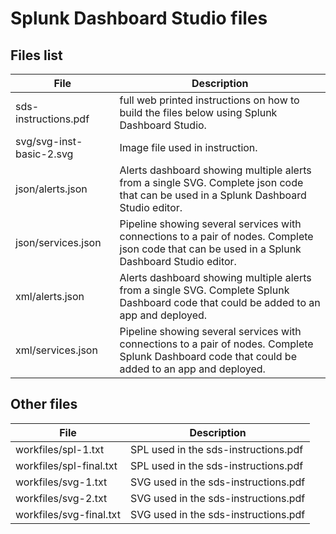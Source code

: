 # Splunk Dashboard Studio files
## Files list
|File|Description  |
|--|--|
| sds-instructions.pdf | full web printed instructions on how to build the files below using Splunk Dashboard Studio.  |
| svg/svg-inst-basic-2.svg | Image file used in instruction. |
| json/alerts.json | Alerts dashboard showing multiple alerts from a single SVG. Complete json code that can be used in a Splunk Dashboard Studio editor. |
| json/services.json | Pipeline showing several services with connections to a pair of nodes. Complete json code that can be used in a Splunk Dashboard Studio editor. |
| xml/alerts.json | Alerts dashboard showing multiple alerts from a single SVG. Complete Splunk Dashboard code that could be added to an app and deployed. |
| xml/services.json | Pipeline showing several services with connections to a pair of nodes. Complete Splunk Dashboard code that could be added to an app and deployed. |

## Other files
| File | Description |
|--|--|
| workfiles/spl-1.txt | SPL used in the sds-instructions.pdf |
| workfiles/spl-final.txt | SPL used in the sds-instructions.pdf |
| workfiles/svg-1.txt | SVG used in the sds-instructions.pdf |
| workfiles/svg-2.txt | SVG used in the sds-instructions.pdf |
| workfiles/svg-final.txt | SVG used in the sds-instructions.pdf |

